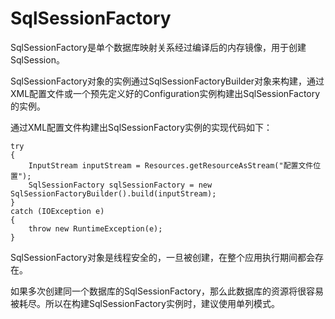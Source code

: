 # SqlSessionFactory

SqlSessionFactory是单个数据库映射关系经过编译后的内存镜像，用于创建SqlSession。

SqlSessionFactory对象的实例通过SqlSessionFactoryBuilder对象来构建，通过XML配置文件或一个预先定义好的Configuration实例构建出SqlSessionFactory的实例。

通过XML配置文件构建出SqlSessionFactory实例的实现代码如下：

```
try
{
    InputStream inputStream = Resources.getResourceAsStream("配置文件位置");
    SqlSessionFactory sqlSessionFactory = new SqlSessionFactoryBuilder().build(inputStream);
}
catch (IOException e)
{
    throw new RuntimeException(e);
}
```

SqlSessionFactory对象是线程安全的，一旦被创建，在整个应用执行期间都会存在。

如果多次创建同一个数据库的SqlSessionFactory，那么此数据库的资源将很容易被耗尽。所以在构建SqlSessionFactory实例时，建议使用单列模式。